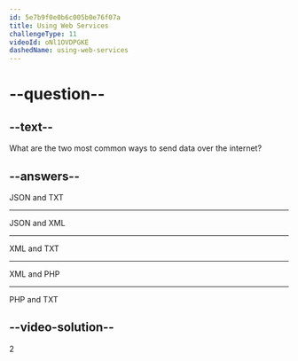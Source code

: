 ```yaml
---
id: 5e7b9f0e0b6c005b0e76f07a
title: Using Web Services
challengeType: 11
videoId: oNl1OVDPGKE
dashedName: using-web-services
---
```


# --question--

## --text--

What are the two most common ways to send data over the internet?

## --answers--

JSON and TXT

---

JSON and XML

---

XML and TXT

---

XML and PHP

---

PHP and TXT

## --video-solution--

2


